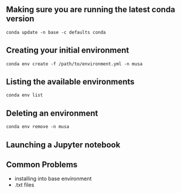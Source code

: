 ## Making sure you are running the latest conda version

```
conda update -n base -c defaults conda
```

## Creating your initial environment

```
conda env create -f /path/to/environment.yml -n musa
```

## Listing the available environments

```
conda env list
```

## Deleting an environment

```
conda env remove -n musa
```

## Launching a Jupyter notebook

## Common Problems

- installing into base environment
- .txt files

